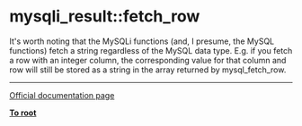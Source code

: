 # mysqli_result::fetch_row



It&apos;s worth noting that the MySQLi functions (and, I presume, the MySQL functions) fetch a string regardless of the MySQL data type. E.g. if you fetch a row with an integer column, the corresponding value for that column and row will still be stored as a string in the array returned by mysql_fetch_row.  

---

[Official documentation page](https://www.php.net/manual/en/mysqli-result.fetch-row.php)

**[To root](/README.md)**